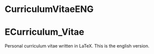# CurriculumVitaeENG

# ECurriculum_Vitae

Personal curriculum vitae written in LaTeX. This is the english version.
